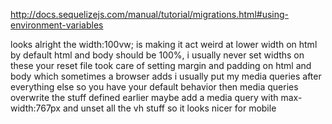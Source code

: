 http://docs.sequelizejs.com/manual/tutorial/migrations.html#using-environment-variables


looks alright
the width:100vw; is making it act weird at lower width
on html
by default html and body should be 100%, i usually never set widths on these
your reset file took care of setting margin and padding on html and body which sometimes a browser adds
i usually put my media queries after everything else
so you have your default behavior then media queries overwrite the stuff defined earlier
maybe add a media query with max-width:767px and unset all the vh stuff so it looks nicer for mobile
